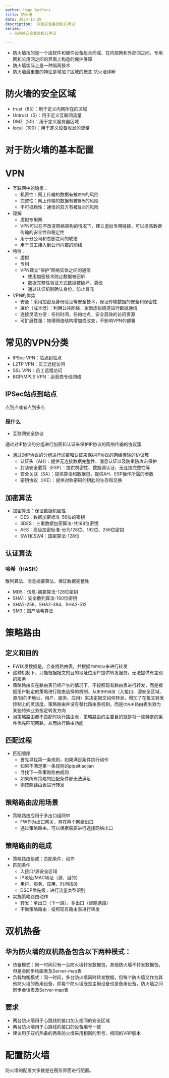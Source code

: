 ```yaml
---
author: Hugo Authors
title: 防火墙
date: 2023-12-20
description:  网络安全基础和IE考试
series: 
  - 网网络安全基础和IE考试

---
```

- 防火墙指的是一个由软件和硬件设备组合而成、在内部网和外部网之间、专用网和公用网之间的界面上构造的保护屏障
- 防火墙实际上是一种隔离技术
- 防火墙最重要的特征是增加了区域的概念 
防火墙详解

<!--more-->

# 防火墙的安全区域
  - trust（85）：用于定义内网所在的区域
  - Untrust（5）：用于定义互联网流量
  - DMZ（50）：用于定义服务器区域
  - local（100）：用于定义设备收发的流量
# 对于防火墙的基本配置
# VPN
- 互联网中的隐患：
  - 机密性：网上传输的数据有被`窃听`的风险
  - 完整性：网上传输的数据有被`篡改`的风险
  - 不可抵赖性：通信的双方有被`冒充`的风险
- 理解
  - 虚拟专用网
  - VPN可以在不改变网络架构的情况下，建立虚拟专用链接，可以提高数据传输的安全性和稳定性
  - 用于分公司和总部之间的联络
  - 用于员工接入到公司内部的网络
- 特性：
  - 虚拟
  - 专用
  - VPN建立“保护”网络实体之间的通信
    - 使用加密技术防止数据被窃听
    - 数据完整性验证方式数据被破坏、篡改
    - 通过认证机制确认身份，防止冒充
- VPN的优势
  - 安全：采用加密及身份验证等安全技术，保证传输数据的安全和保密性
  - 廉价（成本低）：利用公共网络，家里虚拟隧道进行数据通信
  - 连接灵活方便：任何时间，任何地点，安全高效的访问资源
  - 可扩展性强：物理网络结构增加或改变，不影响VPN的部署
# 常见的VPN分类
- IPSec VPN：站点到站点
- L2TP VPN：员工远程访问
- SSL VPN：员工远程访问
- BGP/MPLS VPN：运营商专线网络
## IPSec站点到站点
点到点或者点到多点
### 是什么
  - 互联网安全协议

  通过对IP协议的分组进行加密和认证来保护IP协议的网络传输的协议簇
  - 通过对IP协议的分组进行加密和认证来保护IP协议的网络传输的协议簇
    - 认证头（AH）：提供无连接数据完整性、消息认证以及防重防攻击保护
    - 封装安全载荷（ESP）：提供机密性、数据源认证、无连接完整性等
    - 安全关联（SA）：提供算法和数据包，提供AH、ESP操作所需的参数
    - 密钥协议（IKE）：提供对称密码的钥匙的生存和交换
## 加密算法
  - 加密算法：保证数据机密性
    - DES：数据加密标准-56位的密钥
    - 3DES：三重数据加密算法-共168位密钥
    - AES：高级加密标准-分为128位、192位、256位密钥
    - SW1和SW4：国密算法-128位
## 认证算法
### 哈希（HASH）
散列算法、消息摘要算法，保证数据完整性
- MD5：信息-摘要算法-128位密钥
- SHA1：安全散列算法-160位密钥
- SHA2-256、SHA2-384、SHA2-512
- SM3：国产哈希算法
# 策略路由
## 定义和目的
- FW转发数据是，会查找路由表，并根据``目的地址``来进行转发
- 这种机制下，只能根据报文的目的地址位用户提供转发服务，无法提供有差别的服务
- 策略路由实在路由表已经产生的情况下，不按照现有路由表进行转发，而是根据用户制定的策略进行路由选择的机制，从`更多的维度`（入接口、源安全区域、源/目的IP地址、用户、服务、应用）来决定报文如何转发，增加了在报文转发控制上的灵活度。策略路由并没有替代路由表机制，而是`优先于`路由表生效为某些特殊业务指定转发方向
- 当策略路由都不匹配时执行路由表，策略路由的主要目的就是将一些特定的条件优先匹配网路，从而执行路由功能
## 匹配过程
- 匹配顺序
  - 首先寻找第一条规则，如果满足条件执行动作
  - 如果不满足第一条规则的pipeitiaojian
  - 寻找下一条策略路由规则
  - 如果所有策略的匹配条件都无法满足
  - 则按照路由表进行转发
## 策略路由应用场景
- 策略路由应用于多出口组网中
  - FW作为出口网关，存在两个网络出口
  - 通过策略路由，可以根据需要进行选择网络出口

## 策略路由的组成
- 策略路由组成：匹配条件、动作
- 匹配条件
  - 入接口/源安全区域
  - IP地址/MAC地址（源、目的）
  - 用户、服务、应用、时间按段
  - DSCP优先级：进行流量类型识别
- 实施策略路由动作
  - 转发：单出口（下一跳）、多出口（智能选路）
  - 不做策略路由：按照现有路由表进行转发

# 双机热备
## 华为防火墙的双机热备包含以下两种模式：
- 热备模式：同一时间只有一台防火墙转发数据包，其他防火墙不转发数据包，但是会同步绘画表及Server-map表
- 负载均衡模式：同一时间，多台防火墙同时转发数据，但每个防火墙又作为其他防火墙的备用设备，即每个防火墙既是主用设备也是备用设备，防火墙之间同步会话表及Server-map表
## 要求
- 两台防火墙用于心跳线的接口加入相同的安全区域
- 两台防火墙用于心跳线的接口的设备编号一致
- 建议用于双机热备的两条防火墙采用相同的型号、相同的VRP版本

# 配置防火墙
防火墙的配置大多数是在图形界面进行配置。

